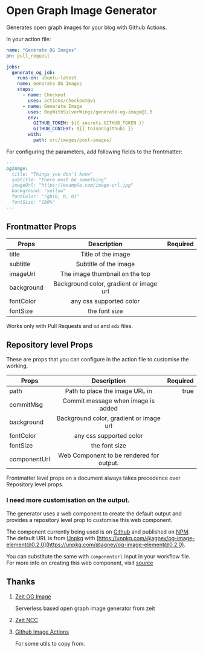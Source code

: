 # Open Graph Image Generator

Generates open graph images for your blog with Github Actions.

In your action file:

```yml
name: "Generate OG Images"
on: pull_request

jobs:
  generate_og_job:
    runs-on: ubuntu-latest
    name: Generate OG Images
    steps:
      - name: Checkout
        uses: actions/checkout@v1
      - name: Generate Image
        uses: BoyWithSilverWings/generate-og-image@1.0
        env:
          GITHUB_TOKEN: ${{ secrets.GITHUB_TOKEN }}
          GITHUB_CONTEXT: ${{ toJson(github) }}
        with:
          path: src/images/post-images/
```

For configuring the parameters, add following fields to the frontmatter:

```md
---
ogImage:
  title: "Things you don't know"
  subtitle: "There must be something"
  imageUrl: "https://example.com/image-url.jpg"
  background: "yellow"
  fontColor: "rgb(0, 0, 0)"
  fontSize: "100%"
---
```

## Frontmatter Props

| Props      |               Description               | Required |
| ---------- | :-------------------------------------: | -------: |
| title      |           Title of the image            |          |
| subtitle   |          Subtitle of the image          |          |
| imageUrl   |     The image thumbnail on the top      |          |
| background | Background color, gradient or image url |          |
| fontColor  |         any css supported color         |          |
| fontSize   |              the font size              |          |

Works only with Pull Requests and `md` and `mdx` files.

## Repository level Props

These are props that you can configure in the action file to customise the working.

| Props        |               Description                | Required |
| ------------ | :--------------------------------------: | -------: |
| path         |      Path to place the image URL in      |     true |
| commitMsg    |    Commit message when image is added    |          |
| background   | Background color, gradient or image url  |          |
| fontColor    |         any css supported color          |          |
| fontSize     |              the font size               |          |
| componentUrl | Web Component to be rendered for output. |          |

Frontmatter level props on a document always takes precedence over Repository level props.

### I need more customisation on the output.

The generator uses a web component to create the default output and provides a repository level prop to customise this web component.

The component currently being used is on [Github](https://github.com/BoyWithSilverWings/og-image-element) and published on [NPM](https://www.npmjs.com/package/@agney/og-image-element). The default URL is from [Unpkg](https://unpkg.com/) with [https://unpkg.com/@agney/og-image-element@0.2.0](https://unpkg.com/@agney/og-image-element@0.2.0).

You can substitute the same with `componentUrl` input in your workflow file. For more info on creating this web component, visit [source](https://github.com/BoyWithSilverWings/generate-og-image/blob/304fd9aa0b21b01b0fdc8a3d1a63a19ffdc1840d/demo/test-file.jpg)

## Thanks

1. [Zeit OG Image](https://github.com/zeit/og-image)

   Serverless based open graph image generator from zeit

2. [Zeit NCC](Compiler)

3. [Github Image Actions](https://github.com/calibreapp/image-actions)

   For some utils to copy from.
